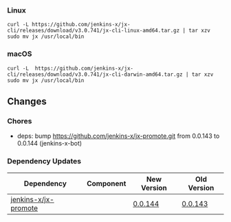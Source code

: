 ### Linux

```shell
curl -L https://github.com/jenkins-x/jx-cli/releases/download/v3.0.741/jx-cli-linux-amd64.tar.gz | tar xzv 
sudo mv jx /usr/local/bin
```

### macOS

```shell
curl -L  https://github.com/jenkins-x/jx-cli/releases/download/v3.0.741/jx-cli-darwin-amd64.tar.gz | tar xzv
sudo mv jx /usr/local/bin
```

## Changes

### Chores

* deps: bump https://github.com/jenkins-x/jx-promote.git from 0.0.143 to 0.0.144 (jenkins-x-bot)

### Dependency Updates

| Dependency | Component | New Version | Old Version |
| ---------- | --------- | ----------- | ----------- |
| [jenkins-x/jx-promote](https://github.com/jenkins-x/jx-promote) |  | [0.0.144](https://github.com/jenkins-x/jx-promote/releases/tag/v0.0.144) | [0.0.143](https://github.com/jenkins-x/jx-promote/releases/tag/v0.0.143)|
